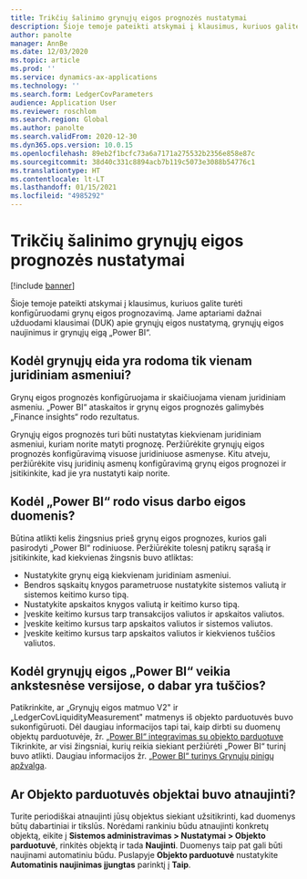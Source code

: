 ```yaml
---
title: Trikčių šalinimo grynųjų eigos prognozės nustatymai
description: Šioje temoje pateikti atskymai į klausimus, kuriuos galite turėti konfigūruodami grynų eigos prognozavimą. Jame aptariami dažnai užduodami klausimai (DUK) apie grynųjų eigos nustatymą, grynųjų eigos naujinimus ir grynųjų eigą „Power BI“.
author: panolte
manager: AnnBe
ms.date: 12/03/2020
ms.topic: article
ms.prod: ''
ms.service: dynamics-ax-applications
ms.technology: ''
ms.search.form: LedgerCovParameters
audience: Application User
ms.reviewer: roschlom
ms.search.region: Global
ms.author: panolte
ms.search.validFrom: 2020-12-30
ms.dyn365.ops.version: 10.0.15
ms.openlocfilehash: 89eb2f1bcfc73a6a7171a275532b2356e858e87c
ms.sourcegitcommit: 38d40c331c8894acb7b119c5073e3088b54776c1
ms.translationtype: HT
ms.contentlocale: lt-LT
ms.lasthandoff: 01/15/2021
ms.locfileid: "4985292"
---
```

# <a name="troubleshoot-cash-flow-forecasting-setup"></a>Trikčių šalinimo grynųjų eigos prognozės nustatymai

[!include [banner](../includes/banner.md)]

Šioje temoje pateikti atskymai į klausimus, kuriuos galite turėti konfigūruodami grynų eigos prognozavimą. Jame aptariami dažnai užduodami klausimai (DUK) apie grynųjų eigos nustatymą, grynųjų eigos naujinimus ir grynųjų eigą „Power BI“.

## <a name="why-is-cash-flow-shown-for-only-one-legal-entity"></a>Kodėl grynųjų eida yra rodoma tik vienam juridiniam asmeniui?

Grynų eigos prognozės konfigūruojama ir skaičiuojama vienam juridiniam asmeniu. „Power BI“ ataskaitos ir grynų eigos prognozės galimybės „Finance insights“ rodo rezultatus.

Grynųjų eigos prognozės turi būti nustatytas kiekvienam juridiniam asmeniui, kuriam norite matyti prognozę. Peržiūrėkite grynųjų eigos prognozės konfigūravimą visuose juridiniuose asmenyse. Kitu atveju, peržiūrėkite visų juridinių asmenų konfigūravimą grynų eigos prognozei ir įsitikinkite, kad jie yra nustatyti kaip norite.

## <a name="why-doesnt-power-bi-show-all-the-cash-flow-data"></a>Kodėl „Power BI“ rodo visus darbo eigos duomenis?

Būtina atlikti kelis žingsnius prieš grynų eigos prognozes, kurios gali pasirodyti „Power BI“ rodiniuose. Peržiūrėkite tolesnį patikrų sąrašą ir įsitikinkite, kad kiekvienas žingsnis buvo atliktas:

- Nustatykite grynų eigą kiekvienam juridiniam asmeniui.
- Bendros sąskaitų knygos parametruose nustatykite sistemos valiutą ir sistemos keitimo kurso tipą.
- Nustatykite apskaitos knygos valiutą ir keitimo kurso tipą.
- Įveskite keitimo kursus tarp transakcijos valiutos ir apskaitos valiutos.
- Įveskite keitimo kursus tarp apskaitos valiutos ir sistemos valiutos.
- Įveskite keitimo kursus tarp apskaitos valiutos ir kiekvienos tuščios valiutos.

## <a name="why-did-cash-flow-power-bi-work-in-previous-versions-but-is-now-blank"></a>Kodėl grynųjų eigos „Power BI“ veikia ankstesnėse versijose, o dabar yra tuščios?

Patikrinkite, ar „Grynųjų eigos matmuo V2" ir „LedgerCovLiquidityMeasurement" matmenys iš objekto parduotuvės buvo sukonfigūruoti. Dėl daugiau informacijos tapi tai, kaip dirbti su duomenų objektų parduotuvėje, žr. [„Power BI“ integravimas su objekto parduotuve](../../fin-ops-core/dev-itpro/analytics/power-bi-integration-entity-store.md) Tikrinkite, ar visi žingsniai, kurių reikia siekiant peržiūrėti „Power BI“ turinį buvo atlikti. Daugiau informacijos žr. [„Power BI“ turinys Grynųjų pinigų apžvalga](Cash-Overview-Power-BI-content.md).

## <a name="have-the-entity-store-entities-been-refreshed"></a>Ar Objekto parduotuvės objektai buvo atnaujinti?

Turite periodiškai atnaujinti jūsų objektus siekiant užsitikrinti, kad duomenys būtų dabartiniai ir tikslūs. Norėdami rankiniu būdu atnaujinti konkretų objektą, eikite į **Sistemos administravimas \> Nustatymai \> Objekto parduotuvė**, rinkitės objektą ir tada **Naujinti**. Duomenys taip pat gali būti naujinami automatiniu būdu. Puslapyje **Objekto parduotuvė** nustatykite **Automatinis naujinimas įjungtas** parinktį į **Taip**.
